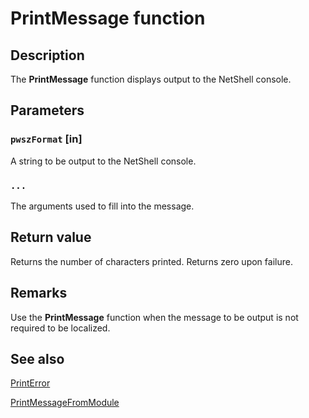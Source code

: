 # PrintMessage function

## Description

The
**PrintMessage** function displays output to the NetShell console.

## Parameters

### `pwszFormat` [in]

A string to be output to the NetShell console.

### `...`

The arguments used to fill into the message.

## Return value

Returns the number of characters printed. Returns zero upon failure.

## Remarks

Use the
**PrintMessage** function when the message to be output is not required to be localized.

## See also

[PrintError](https://learn.microsoft.com/previous-versions/windows/desktop/api/netsh/nf-netsh-printerror)

[PrintMessageFromModule](https://learn.microsoft.com/previous-versions/windows/desktop/api/netsh/nf-netsh-printmessagefrommodule)
